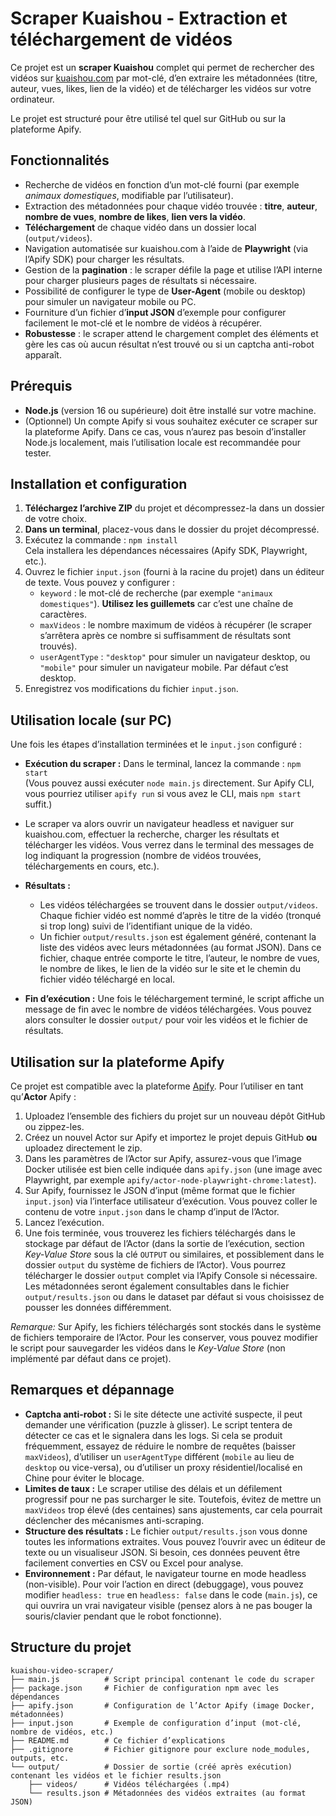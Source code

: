 # Scraper Kuaishou - Extraction et téléchargement de vidéos

Ce projet est un **scraper Kuaishou** complet qui permet de rechercher des vidéos sur [kuaishou.com](https://www.kuaishou.com) par mot-clé, d’en extraire les métadonnées (titre, auteur, vues, likes, lien de la vidéo) et de télécharger les vidéos sur votre ordinateur. 

Le projet est structuré pour être utilisé tel quel sur GitHub ou sur la plateforme Apify.

## Fonctionnalités

- Recherche de vidéos en fonction d’un mot-clé fourni (par exemple *animaux domestiques*, modifiable par l’utilisateur).
- Extraction des métadonnées pour chaque vidéo trouvée : **titre**, **auteur**, **nombre de vues**, **nombre de likes**, **lien vers la vidéo**.
- **Téléchargement** de chaque vidéo dans un dossier local (`output/videos`).
- Navigation automatisée sur kuaishou.com à l’aide de **Playwright** (via l’Apify SDK) pour charger les résultats.
- Gestion de la **pagination** : le scraper défile la page et utilise l’API interne pour charger plusieurs pages de résultats si nécessaire.
- Possibilité de configurer le type de **User-Agent** (mobile ou desktop) pour simuler un navigateur mobile ou PC.
- Fourniture d’un fichier d’**input JSON** d’exemple pour configurer facilement le mot-clé et le nombre de vidéos à récupérer.
- **Robustesse** : le scraper attend le chargement complet des éléments et gère les cas où aucun résultat n’est trouvé ou si un captcha anti-robot apparaît.

## Prérequis

- **Node.js** (version 16 ou supérieure) doit être installé sur votre machine.
- (Optionnel) Un compte Apify si vous souhaitez exécuter ce scraper sur la plateforme Apify. Dans ce cas, vous n’aurez pas besoin d’installer Node.js localement, mais l’utilisation locale est recommandée pour tester.

## Installation et configuration

1. **Téléchargez l’archive ZIP** du projet et décompressez-la dans un dossier de votre choix.
2. **Dans un terminal**, placez-vous dans le dossier du projet décompressé.
3. Exécutez la commande : `npm install`  
   Cela installera les dépendances nécessaires (Apify SDK, Playwright, etc.).
4. Ouvrez le fichier `input.json` (fourni à la racine du projet) dans un éditeur de texte. Vous pouvez y configurer :
   - `keyword` : le mot-clé de recherche (par exemple `"animaux domestiques"`). **Utilisez les guillemets** car c’est une chaîne de caractères.
   - `maxVideos` : le nombre maximum de vidéos à récupérer (le scraper s’arrêtera après ce nombre si suffisamment de résultats sont trouvés).
   - `userAgentType` : `"desktop"` pour simuler un navigateur desktop, ou `"mobile"` pour simuler un navigateur mobile. Par défaut c’est desktop.
5. Enregistrez vos modifications du fichier `input.json`.

## Utilisation locale (sur PC)

Une fois les étapes d’installation terminées et le `input.json` configuré :

- **Exécution du scraper :** Dans le terminal, lancez la commande : `npm start`  
  (Vous pouvez aussi exécuter `node main.js` directement. Sur Apify CLI, vous pourriez utiliser `apify run` si vous avez le CLI, mais `npm start` suffit.)

- Le scraper va alors ouvrir un navigateur headless et naviguer sur kuaishou.com, effectuer la recherche, charger les résultats et télécharger les vidéos. Vous verrez dans le terminal des messages de log indiquant la progression (nombre de vidéos trouvées, téléchargements en cours, etc.).

- **Résultats :** 
  - Les vidéos téléchargées se trouvent dans le dossier `output/videos`. Chaque fichier vidéo est nommé d’après le titre de la vidéo (tronqué si trop long) suivi de l’identifiant unique de la vidéo. 
  - Un fichier `output/results.json` est également généré, contenant la liste des vidéos avec leurs métadonnées (au format JSON). Dans ce fichier, chaque entrée comporte le titre, l’auteur, le nombre de vues, le nombre de likes, le lien de la vidéo sur le site et le chemin du fichier vidéo téléchargé en local.

- **Fin d’exécution :** Une fois le téléchargement terminé, le script affiche un message de fin avec le nombre de vidéos téléchargées. Vous pouvez alors consulter le dossier `output/` pour voir les vidéos et le fichier de résultats.

## Utilisation sur la plateforme Apify

Ce projet est compatible avec la plateforme [Apify](https://apify.com). Pour l’utiliser en tant qu’**Actor** Apify :
1. Uploadez l’ensemble des fichiers du projet sur un nouveau dépôt GitHub ou zippez-les.
2. Créez un nouvel Actor sur Apify et importez le projet depuis GitHub **ou** uploadez directement le zip.
3. Dans les paramètres de l’Actor sur Apify, assurez-vous que l’image Docker utilisée est bien celle indiquée dans `apify.json` (une image avec Playwright, par exemple `apify/actor-node-playwright-chrome:latest`).
4. Sur Apify, fournissez le JSON d’input (même format que le fichier `input.json`) via l’interface utilisateur d’exécution. Vous pouvez coller le contenu de votre `input.json` dans le champ d’input de l’Actor.
5. Lancez l’exécution. 
6. Une fois terminée, vous trouverez les fichiers téléchargés dans le stockage par défaut de l’Actor (dans la sortie de l’exécution, section *Key-Value Store* sous la clé `OUTPUT` ou similaires, et possiblement dans le dossier `output` du système de fichiers de l’Actor). Vous pourrez télécharger le dossier `output` complet via l’Apify Console si nécessaire. Les métadonnées seront également consultables dans le fichier `output/results.json` ou dans le dataset par défaut si vous choisissez de pousser les données différemment.

*Remarque:* Sur Apify, les fichiers téléchargés sont stockés dans le système de fichiers temporaire de l’Actor. Pour les conserver, vous pouvez modifier le script pour sauvegarder les vidéos dans le *Key-Value Store* (non implémenté par défaut dans ce projet).

## Remarques et dépannage

- **Captcha anti-robot :** Si le site détecte une activité suspecte, il peut demander une vérification (puzzle à glisser). Le script tentera de détecter ce cas et le signalera dans les logs. Si cela se produit fréquemment, essayez de réduire le nombre de requêtes (baisser `maxVideos`), d’utiliser un `userAgentType` différent (`mobile` au lieu de `desktop` ou vice-versa), ou d’utiliser un proxy résidentiel/localisé en Chine pour éviter le blocage.
- **Limites de taux :** Le scraper utilise des délais et un défilement progressif pour ne pas surcharger le site. Toutefois, évitez de mettre un `maxVideos` trop élevé (des centaines) sans ajustements, car cela pourrait déclencher des mécanismes anti-scraping.
- **Structure des résultats :** Le fichier `output/results.json` vous donne toutes les informations extraites. Vous pouvez l’ouvrir avec un éditeur de texte ou un visualiseur JSON. Si besoin, ces données peuvent être facilement converties en CSV ou Excel pour analyse.
- **Environnement :** Par défaut, le navigateur tourne en mode headless (non-visible). Pour voir l’action en direct (debuggage), vous pouvez modifier `headless: true` en `headless: false` dans le code (`main.js`), ce qui ouvrira un vrai navigateur visible (pensez alors à ne pas bouger la souris/clavier pendant que le robot fonctionne).

## Structure du projet

```text
kuaishou-video-scraper/
├── main.js          # Script principal contenant le code du scraper
├── package.json     # Fichier de configuration npm avec les dépendances
├── apify.json       # Configuration de l’Actor Apify (image Docker, métadonnées)
├── input.json       # Exemple de configuration d’input (mot-clé, nombre de vidéos, etc.)
├── README.md        # Ce fichier d’explications
├── .gitignore       # Fichier gitignore pour exclure node_modules, outputs, etc.
└── output/          # Dossier de sortie (créé après exécution) contenant les vidéos et le fichier results.json
    ├── videos/      # Vidéos téléchargées (.mp4)
    └── results.json # Métadonnées des vidéos extraites (au format JSON)

